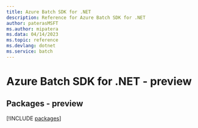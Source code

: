 ```yaml
---
title: Azure Batch SDK for .NET
description: Reference for Azure Batch SDK for .NET
author: paterasMSFT
ms.author: mipatera
ms.data: 04/14/2023
ms.topic: reference
ms.devlang: dotnet
ms.service: batch
---
```

# Azure Batch SDK for .NET - preview
## Packages - preview
[!INCLUDE [packages](batch-index.md)]